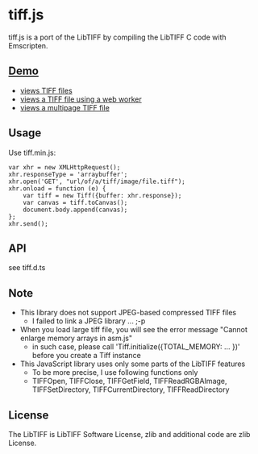 # tiff.js
tiff.js is a port of the LibTIFF by compiling the LibTIFF C code with Emscripten.

## [Demo](http://seikichi.github.io/tiff.js/)
- [views TIFF files](http://seikichi.github.io/tiff.js/basic.html)
- [views a TIFF file using a web worker](http://seikichi.github.io/tiff.js/worker.html)
- [views a multipage TIFF file](http://seikichi.github.io/tiff.js/multipage.html)

## Usage
Use tiff.min.js:

    var xhr = new XMLHttpRequest();
    xhr.responseType = 'arraybuffer';
    xhr.open('GET', "url/of/a/tiff/image/file.tiff");
    xhr.onload = function (e) {
        var tiff = new Tiff({buffer: xhr.response});
        var canvas = tiff.toCanvas();
        document.body.append(canvas);
    };
    xhr.send();

## API
see tiff.d.ts

## Note
- This library does not support JPEG-based compressed TIFF files
  - I failed to link a JPEG library ... ;-p
- When you load large tiff file, you will see the error message "Cannot enlarge memory arrays in asm.js"
  - in such case, please call 'Tiff.initialize({TOTAL_MEMORY: ... })' before you create a Tiff instance
- This JavaScript library uses only some parts of the LibTIFF features
  - To be more precise, I use following functions only
  - TIFFOpen, TIFFClose, TIFFGetField, TIFFReadRGBAImage, TIFFSetDirectory, TIFFCurrentDirectory, TIFFReadDirectory
    
## License
The LibTIFF is LibTIFF Software License, zlib and additional code are zlib License.
